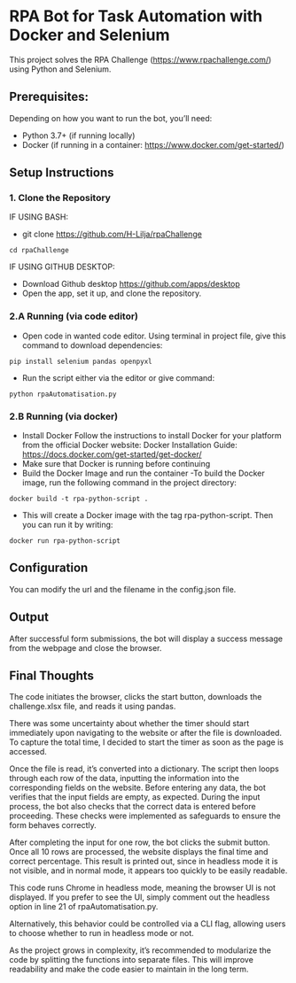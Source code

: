 # **RPA Bot for Task Automation with Docker and Selenium**

This project solves the RPA Challenge (https://www.rpachallenge.com/) using Python and Selenium.

## Prerequisites:

Depending on how you want to run the bot, you’ll need:

- Python 3.7+ (if running locally)
- Docker (if running in a container: https://www.docker.com/get-started/)



## Setup Instructions 
### 1. Clone the Repository
   IF USING BASH:
 - git clone https://github.com/H-Lilja/rpaChallenge

```
cd rpaChallenge
```
            
   IF USING GITHUB DESKTOP:
- Download Github desktop https://github.com/apps/desktop 
- Open the app, set it up, and clone the repository.


###   2.A Running (via code editor)
- Open code in wanted code editor. Using terminal in project file, give this command to download dependencies:
```
pip install selenium pandas openpyxl
```
- Run the script either via the editor or give command:
```
python rpaAutomatisation.py
```
###   2.B Running (via docker)
- Install Docker
            Follow the instructions to install Docker for your platform from the official Docker website:
            Docker Installation Guide: https://docs.docker.com/get-started/get-docker/
- Make sure that Docker is running before continuing
- Build the Docker Image and run the container
  -To build the Docker image, run the following command in the project directory:
```
docker build -t rpa-python-script .
```
  - This will create a Docker image with the tag rpa-python-script. Then you can run it by writing: 
```
docker run rpa-python-script
```
          
## Configuration
You can modify the url and the filename in the config.json file.

## Output

After successful form submissions, the bot will display a success message from the webpage and close the browser.

## Final Thoughts
The code initiates the browser, clicks the start button, downloads the challenge.xlsx file, and reads it using pandas.

There was some uncertainty about whether the timer should start immediately upon navigating to the website or after the file is downloaded. To capture the total time, I decided to start the timer as soon as the page is accessed.

Once the file is read, it’s converted into a dictionary. The script then loops through each row of the data, inputting the information into the corresponding fields on the website. Before entering any data, the bot verifies that the input fields are empty, as expected. During the input process, the bot also checks that the correct data is entered before proceeding. These checks were implemented as safeguards to ensure the form behaves correctly.

After completing the input for one row, the bot clicks the submit button. Once all 10 rows are processed, the website displays the final time and correct percentage. This result is printed out, since in headless mode it is not visible, and in normal mode, it appears too quickly to be easily readable.

This code runs Chrome in headless mode, meaning the browser UI is not displayed. If you prefer to see the UI, simply comment out the headless option in line 21 of rpaAutomatisation.py.

Alternatively, this behavior could be controlled via a CLI flag, allowing users to choose whether to run in headless mode or not.

As the project grows in complexity, it’s recommended to modularize the code by splitting the functions into separate files. This will improve readability and make the code easier to maintain in the long term.
